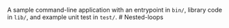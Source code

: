 A sample command-line application with an entrypoint in `bin/`, library code
in `lib/`, and example unit test in `test/`.
#   N e s t e d - l o o p s  
 